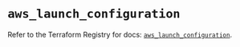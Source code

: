 # `aws_launch_configuration`

Refer to the Terraform Registry for docs: [`aws_launch_configuration`](https://registry.terraform.io/providers/hashicorp/aws/6.2.0/docs/resources/launch_configuration).

